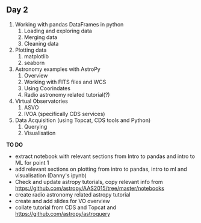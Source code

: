 ## Day 2

1. Working with pandas DataFrames in python
    1. Loading and exploring data
    2. Merging data
    3. Cleaning data
2. Plotting data
    1. matplotlib
    2. seaborn
3. Astronomy examples with AstroPy
    1. Overview 
    2. Working with FITS files and WCS
    3. Using Coorindates
    4. Radio astronomy related tutorial(?) 
4. Virtual Observatories
    1. ASVO
    2. IVOA (specifically CDS services)
5. Data Acquisition (using Topcat, CDS tools and Python)
    1. Querying
    2. Visualisation


**TO DO**

- extract notebook with relevant sections from Intro to pandas and intro to ML for point 1
- add relevant sections on plotting from intro to pandas, intro to ml and visualisation (Danny's ipynb)
- Check and update astropy tutorials, copy relevant info from https://github.com/astropy/AAS2015/tree/master/notebooks
- create radio astronomy related astropy tutorial
- create and add slides for VO overview
- collate tutorial from CDS and Topcat and https://github.com/astropy/astroquery
